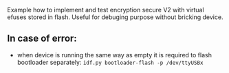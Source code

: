Example how to implement and test encryption secure V2 with virtual efuses stored in flash. Useful for debuging purpose without bricking device.

## In case of error:
- when device is running the same way as empty it is required to flash bootloader separately:
`idf.py bootloader-flash -p /dev/ttyUSBx`
